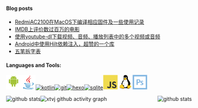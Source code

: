 #### Blog posts

<!-- BLOG-POST-LIST:START -->
- [RedmiAC2100在MacOS下编译相应固件及一些使用记录](https://xtvj.github.io/2021/06/29/RedmiAC2100%E5%9C%A8MacOS%E4%B8%8B%E7%BC%96%E8%AF%91%E7%9B%B8%E5%BA%94%E5%9B%BA%E4%BB%B6%E5%8F%8A%E4%B8%80%E4%BA%9B%E4%BD%BF%E7%94%A8%E8%AE%B0%E5%BD%95/)
- [IMDB上评价数过百万的电影](https://xtvj.github.io/2021/03/14/IMDB%E4%B8%8A%E8%AF%84%E4%BB%B7%E6%95%B0%E8%BF%87%E7%99%BE%E4%B8%87%E7%9A%84%E7%94%B5%E5%BD%B1/)
- [使用youtube-dl下载视频、音频、播放列表中的多个视频或音频](https://xtvj.github.io/2020/11/22/%E4%BD%BF%E7%94%A8youtube-dl%E4%B8%8B%E8%BD%BD%E8%A7%86%E9%A2%91%E3%80%81%E9%9F%B3%E9%A2%91%E3%80%81%E6%92%AD%E6%94%BE%E5%88%97%E8%A1%A8%E4%B8%AD%E7%9A%84%E5%A4%9A%E4%B8%AA%E8%A7%86%E9%A2%91%E6%88%96%E9%9F%B3%E9%A2%91/)
- [Android中使用Hilt依赖注入，超赞的一个库](https://xtvj.github.io/2020/11/15/Android%E4%B8%AD%E4%BD%BF%E7%94%A8Hilt%E4%BE%9D%E8%B5%96%E6%B3%A8%E5%85%A5%EF%BC%8C%E8%B6%85%E8%B5%9E%E7%9A%84%E4%B8%80%E4%B8%AA%E5%BA%93/)
- [五笔拆字表](https://xtvj.github.io/2020/11/04/%E4%BA%94%E7%AC%94%E6%8B%86%E5%AD%97%E8%A1%A8/)
<!-- BLOG-POST-LIST:END -->





<h4 align="left">Languages and Tools:</h4><p align="left"><a href="https://developer.android.com"target="_blank"><img src="https://raw.githubusercontent.com/devicons/devicon/master/icons/android/android-original-wordmark.svg"alt="android"width="40"height="40"/></a><a href="https://www.java.com"target="_blank"><img src="https://raw.githubusercontent.com/devicons/devicon/master/icons/java/java-original.svg"alt="java"width="40"height="40"/></a><a href="https://kotlinlang.org"target="_blank"><img src="https://www.vectorlogo.zone/logos/kotlinlang/kotlinlang-icon.svg"alt="kotlin"width="40"height="40"/></a><a href="https://git-scm.com/"target="_blank"><img src="https://www.vectorlogo.zone/logos/git-scm/git-scm-icon.svg"alt="git"width="40"height="40"/></a><a href="hexo.io/"target="_blank"><img src="https://www.vectorlogo.zone/logos/hexoio/hexoio-icon.svg"alt="hexo"width="40"height="40"/></a><a href="https://www.sqlite.org/"target="_blank"><img src="https://www.vectorlogo.zone/logos/sqlite/sqlite-icon.svg"alt="sqlite"width="40"height="40"/></a><a href="https://developer.mozilla.org/en-US/docs/Web/JavaScript"target="_blank"><img src="https://raw.githubusercontent.com/devicons/devicon/master/icons/javascript/javascript-original.svg"alt="javascript"width="40"height="40"/></a><a href="https://www.linux.org/"target="_blank"><img src="https://raw.githubusercontent.com/devicons/devicon/master/icons/linux/linux-original.svg"alt="linux"width="40"height="40"/></a><a href="https://www.photoshop.com/en"target="_blank"><img src="https://raw.githubusercontent.com/devicons/devicon/master/icons/photoshop/photoshop-line.svg"alt="photoshop"width="40"height="40"/></a></p>



<img align="left" src="https://github-readme-stats.vercel.app/api/top-langs/?username=xtvj&theme=blue-white&count_private=true" alt="github stats"><img align="right" src="https://github-readme-stats.vercel.app/api?username=xtvj&show_icons=true&include_all_commits=true&theme=blue-white&count_private=true" alt="github stats">



![xtvj github activity graph](https://activity-graph.herokuapp.com/graph?username=xtvj&theme=react-dark)

